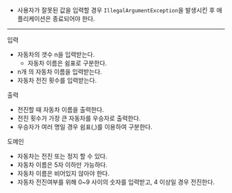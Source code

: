 


- 사용자가 잘못된 값을 입력할 경우 `IllegalArgumentException`을 발생시킨 후 애플리케이션은 종료되어야 한다.

---

입력
- 자동차의 갯수 n을 입력받는다.
  - 자동차 이름은 쉼표로 구분한다.
- n개 의 자동차 이름을 입력받는다.
- 자동차 전진 횟수를 입력받는다.

출력
- 전진할 때 자동차 이름을 출력한다.
- 전진 횟수가 가장 큰 자동차를 우승자로 출력한다.
- 우승자가 여러 명일 경우 쉼표(,)를 이용하여 구분한다.

도메인
- 자동차는 전진 또는 정지 할 수 있다.
- 자동차 이름은 5자 이하만 가능하다.
- 자동차 이름은 비어있지 않아야 한다.
- 자동차 전진여부를 위해 0~9 사이의 숫자를 입력받고, 4 이상일 경우 전진한다.
